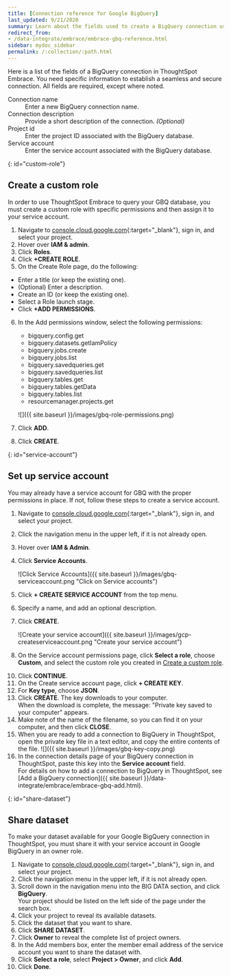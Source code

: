 ```yaml
---
title: [Connection reference for Google BigQuery]
last_updated: 9/21/2020
summary: Learn about the fields used to create a BigQuery connection using ThoughtSpot Embrace.
redirect_from:
- /data-integrate/embrace/embrace-gbq-reference.html
sidebar: mydoc_sidebar
permalink: /:collection/:path.html
---
```


Here is a list of the fields of a BigQuery connection in ThoughtSpot Embrace. You need specific information to establish a seamless and secure connection. All fields are required, except where noted.


<dl id="embrace-gbq-ref">
  <dlentry id="embrace-gbq-ref-connection-name">
    <dt>Connection name</dt>
    <dd>Enter a new BigQuery connection name.</dd>
  </dlentry>
  <dlentry id="embrace-gbq-ref-connection-description">
    <dt>Connection description</dt>
    <dd>Provide a short description of the connection. <i>(Optional)</i></dd>
  </dlentry>
  <dlentry id="embrace-gbq-ref-project-id">
    <dt>Project id</dt>
    <dd>Enter the project ID associated with the BigQuery database.</dd>
  </dlentry>
  <dlentry id="embrace-gbq-ref-service-account">
    <dt>Service account</dt>
    <dd>Enter the service account associated with the BigQuery database.</dd>
  </dlentry>
</dl>  

{: id="custom-role"}
## Create a custom role
In order to use ThoughtSpot Embrace to query your GBQ database, you must create a custom role with specific permissions and then assign it to  your service account.
1. Navigate to [console.cloud.google.com](https://console.cloud.google.com){:target="_blank"}, sign in, and select your project.  
2. Hover over **IAM & admin**.  
3. Click **Roles**.  
4. Click **+CREATE ROLE**.  
5. On the Create Role page, do the following:
  - Enter a title (or keep the existing one).
  - (Optional) Enter a description.
  - Create an ID (or keep the existing one).
  - Select a Role launch stage.
  - Click **+ADD PERMISSIONS**.
6. In the Add permissions window, select the following permissions:
   - bigquery.config.get
   - bigquery.datasets.getIamPolicy
   - bigquery.jobs.create
   - bigquery.jobs.list
   - bigquery.savedqueries.get
   - bigquery.savedqueries.list
   - bigquery.tables.get
   - bigquery.tables.getData
   - bigquery.tables.list
   - resourcemanager.projects.get

   ![]({{ site.baseurl }}/images/gbq-role-permissions.png)

7. Click **ADD**.

8. Click **CREATE**.

{: id="service-account"}
## Set up service account
You may already have a service account for GBQ with the proper permissions in place. If not, follow these steps to create a service account.
1. Navigate to [console.cloud.google.com](https://console.cloud.google.com){:target="_blank"}, sign in, and select your project.
2. Click the navigation menu in the upper left, if it is not already open.
3. Hover over **IAM & Admin**.
4. Click **Service Accounts**.

    ![Click Service Accounts]({{ site.baseurl }}/images/gbq-serviceaccount.png "Click on Service accounts")
5. Click **+ CREATE SERVICE ACCOUNT** from the top menu.
6. Specify a name, and add an optional description.
7. Click **CREATE**.

    ![Create your service account]({{ site.baseurl }}/images/gcp-createserviceaccount.png "Create your service account")
8. On the Service account permissions page, click **Select a role**, choose **Custom**, and select the custom role you created in [Create a custom role](#custom-role).
<!--  ![Specify permissions]({{ site.baseurl }}/images/gbq-serviceaccountpermissions.png "Specify permissions") -->
10. Click **CONTINUE**.  
11. On the Create service account page, click **+ CREATE KEY**.
12. For **Key type**, choose **JSON**.
13. Click **CREATE**. The key downloads to your computer.<br>
    When the download is complete, the message: "Private key saved to your computer" appears.
14. Make note of the name of the filename, so you can find it on your computer, and then click **CLOSE**.
15. When you are ready to add a connection to BigQuery in ThoughtSpot, open the private key file in a text editor, and copy the entire contents of the file.
    ![]({{ site.baseurl }}/images/gbq-key-copy.png)
16. In the connection details page of your BigQuery connection in ThoughtSpot, paste this key into the **Service account** field.  
    For details on how to add a connection to BigQuery in ThoughtSpot, see [Add a BigQuery connection]({{ site.baseurl }}/data-integrate/embrace/embrace-gbq-add.html).

{: id="share-dataset"}
## Share dataset
To make your dataset available for your Google BigQuery connection in ThoughtSpot, you must share it with your service account in Google BigQuery in an owner role.
1. Navigate to [console.cloud.google.com](https://console.cloud.google.com){:target="_blank"}, sign in, and select your project.
2. Click the navigation menu in the upper left, if it is not already open.
3. Scroll down in the navigation menu into the BIG DATA section, and click **BigQuery**.  
   Your project should be listed on the left side of the page under the search box.
4. Click your project to reveal its available datasets.
5. Click the dataset that you want to share.
6. Click **SHARE DATASET**.
7. Click **Owner** to reveal the complete list of project owners.
8. In the Add members box, enter the member email address of the service account you want to share the dataset with.
9. Click **Select a role**, select **Project > Owner**, and click **Add**.
10. Click **Done**.
